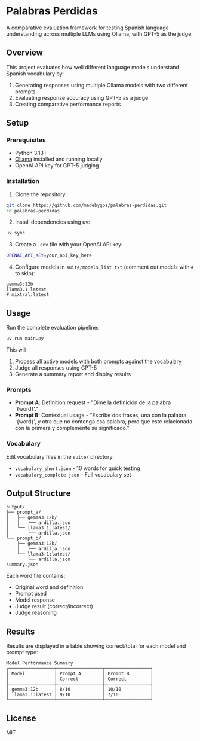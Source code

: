 # Palabras Perdidas

A comparative evaluation framework for testing Spanish language understanding across multiple LLMs using Ollama, with GPT-5 as the judge.

## Overview

This project evaluates how well different language models understand Spanish vocabulary by:
1. Generating responses using multiple Ollama models with two different prompts
2. Evaluating response accuracy using GPT-5 as a judge
3. Creating comparative performance reports

## Setup

### Prerequisites

- Python 3.13+
- [Ollama](https://ollama.ai/) installed and running locally
- OpenAI API key for GPT-5 judging

### Installation

1. Clone the repository:
```bash
git clone https://github.com/madebygps/palabras-perdidas.git
cd palabras-perdidas
```

2. Install dependencies using uv:
```bash
uv sync
```

3. Create a `.env` file with your OpenAI API key:
```bash
OPENAI_API_KEY=your_api_key_here
```

4. Configure models in `suite/models_list.txt` (comment out models with `#` to skip):
```
gemma3:12b
llama3.1:latest
# mixtral:latest
```

## Usage

Run the complete evaluation pipeline:

```bash
uv run main.py
```

This will:
1. Process all active models with both prompts against the vocabulary
2. Judge all responses using GPT-5
3. Generate a summary report and display results

### Prompts

- **Prompt A**: Definition request - "Dime la definición de la palabra '{word}'."
- **Prompt B**: Contextual usage - "Escribe dos frases, una con la palabra '{word}', y otra que no contenga esa palabra, pero que esté relacionada con la primera y complemente su significado."

### Vocabulary

Edit vocabulary files in the `suite/` directory:
- `vocabulary_short.json` - 10 words for quick testing
- `vocabulary_complete.json` - Full vocabulary set

## Output Structure

```
output/
├── prompt_a/
│   ├── gemma3:12b/
│   │   └── ardilla.json
│   └── llama3.1:latest/
│       └── ardilla.json
└── prompt_b/
    ├── gemma3:12b/
    │   └── ardilla.json
    └── llama3.1:latest/
        └── ardilla.json
summary.json
```

Each word file contains:
- Original word and definition
- Prompt used
- Model response
- Judge result (correct/incorrect)
- Judge reasoning

## Results

Results are displayed in a table showing correct/total for each model and prompt type:

```
Model Performance Summary
┌─────────────────┬─────────────────┬─────────────────┐
│ Model           │ Prompt A        │ Prompt B        │
│                 │ Correct         │ Correct         │
├─────────────────┼─────────────────┼─────────────────┤
│ gemma3:12b      │ 8/10            │ 10/10           │
│ llama3.1:latest │ 9/10            │ 7/10            │
└─────────────────┴─────────────────┴─────────────────┘
```

## License

MIT
